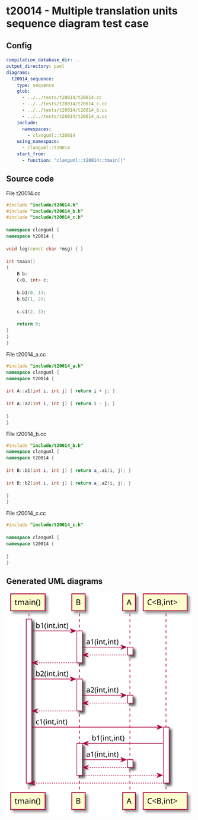 # t20014 - Multiple translation units sequence diagram test case
## Config
```yaml
compilation_database_dir: ..
output_directory: puml
diagrams:
  t20014_sequence:
    type: sequence
    glob:
      - ../../tests/t20014/t20014.cc
      - ../../tests/t20014/t20014_c.cc
      - ../../tests/t20014/t20014_b.cc
      - ../../tests/t20014/t20014_a.cc
    include:
      namespaces:
        - clanguml::t20014
    using_namespace:
      - clanguml::t20014
    start_from:
      - function: "clanguml::t20014::tmain()"
```
## Source code
File t20014.cc
```cpp
#include "include/t20014.h"
#include "include/t20014_b.h"
#include "include/t20014_c.h"

namespace clanguml {
namespace t20014 {

void log(const char *msg) { }

int tmain()
{
    B b;
    C<B, int> c;

    b.b1(0, 1);
    b.b2(1, 2);

    c.c1(2, 3);

    return 0;
}
}
}
```
File t20014_a.cc
```cpp
#include "include/t20014_a.h"
namespace clanguml {
namespace t20014 {

int A::a1(int i, int j) { return i + j; }

int A::a2(int i, int j) { return i - j; }

}
}
```
File t20014_b.cc
```cpp
#include "include/t20014_b.h"
namespace clanguml {
namespace t20014 {

int B::b1(int i, int j) { return a_.a1(i, j); }

int B::b2(int i, int j) { return a_.a2(i, j); }

}
}
```
File t20014_c.cc
```cpp
#include "include/t20014_c.h"

namespace clanguml {
namespace t20014 {

}
}
```
## Generated UML diagrams
![t20014_sequence](./t20014_sequence.svg "Multiple translation units sequence diagram test case")
